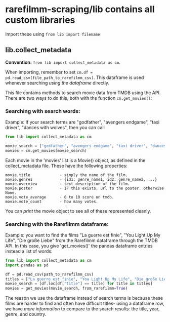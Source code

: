 # rarefilmm-scraping/lib contains all custom libraries

Import these using `from lib import filename`

## lib.collect_metadata

**Convention:** `from lib import collect_metadata as cm`.

When importing, remember to set `cm.df = pd.read_csv(file_path_to_rarefilmm_csv)`. This dataframe is used whenever searching *using the dataframe* directly.

This file contains methods to search movie data from TMDB using the API. There are two ways to do this, both with the function `cm.get_movies()`:

### Searching with search words:

Example: If your search terms are "godfather", "avengers endgame", "taxi driver", "dances with wolves", then you can call

```python
from lib import collect_metadata as cm

movie_search = ["godfather", "avengers endgame", "taxi driver", "dances with wolves"]
movies = cm.get_movies(movie_search)
```
Each movie in the 'movies' list is a Movie() object, as defined in the collect_metadata file. These have the following properties:
```
movie.title             - simply the name of the film.
movie.genres            - {id1: genre_name1, id2: genre_name2, ...}
movie.overview          - text description of the film.
movie.poster            - IF this exists, url to the poster. otherwise None.
movie.vote_average      - 0 to 10 score on tmdb.
movie.vote_count        - how many votes.
```
You can *print* the movie object to see all of these represented cleanly.

### Searching with the Rarefilmm dataframe:

Example: you want to find the films "La guerre est finie", "You Light Up My Life", "Die große Liebe" from the Rarefilmm dataframe through the TMDB API. In this case, you give 'get_movies()' the pandas dataframe entries instead a list of words:
```python
from lib import collect_metadata as cm
import pandas as pd

df = pd.read_csv(path_to_rarefilmm_csv)
titles = ["La guerre est finie", "You Light Up My Life", "Die große Liebe"]
movie_search = [df.loc[df["title"] == title] for title in titles]
movies = get_movies(movie_search, from_rarefilmm=True)
```
The reason we use the dataframe instead of search terms is because these films are harder to find and often have difficult titles- using a dataframe row, we have *more information* to compare to the search results: the title, year, genre, and country.